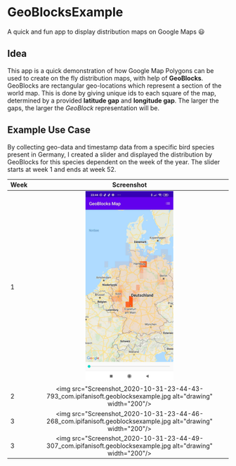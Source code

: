 # GeoBlocksExample
A quick and fun app to display distribution maps on Google Maps :smiley:

Idea
---
This app is a quick demonstration of how Google Map Polygons can be used to create on the fly distribution maps, with help of **GeoBlocks**. GeoBlocks are rectangular geo-locations which represent a section of the world map. This is done by giving unique ids to each square of the map, determined by a provided **latitude gap** and **longitude gap**. The larger the gaps, the larger the *GeoBlock* representation will be.

Example Use Case
---
By collecting geo-data and timestamp data from a specific bird species present in Germany, I created a slider and displayed the distribution by GeoBlocks for this species dependent on the week of the year. The slider starts at week 1 and ends at week 52.

| Week          | Screenshot      |
| ------------- |:-------------:|
| 1      |  <img src="Screenshot_2020-10-31-23-44-37-681_com.ipifanisoft.geoblocksexample.jpg" alt="drawing" width="200"/> |
| 2      |  <img src="Screenshot_2020-10-31-23-44-43-793_com.ipifanisoft.geoblocksexample.jpg alt="drawing" width="200"/>  | 
| 3      |  <img src="Screenshot_2020-10-31-23-44-46-268_com.ipifanisoft.geoblocksexample.jpg alt="drawing" width="200"/>  |
| 3      |  <img src="Screenshot_2020-10-31-23-44-49-307_com.ipifanisoft.geoblocksexample.jpg alt="drawing" width="200"/>  |

